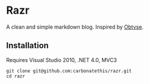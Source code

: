 # Razr

A clean and simple markdown blog. Inspired by [Obtvse](https://github.com/NateW/obtvse).

## Installation

Requires Visual Studio 2010, .NET 4.0, MVC3

    git clone git@github.com:carbonatethis/razr.git
	cd razr